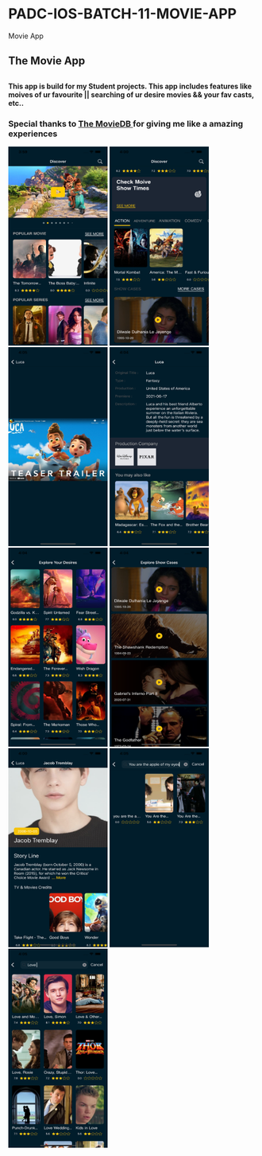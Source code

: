 # PADC-IOS-BATCH-11-MOVIE-APP
Movie App


<h2> The Movie App<h2>
  
<h4>This app is build for my Student projects. This app includes features like moives of ur favourite || searching of ur desire movies && your fav casts, etc.. </h4>

  <h3>Special thanks to <a href ="https://www.themoviedb.org/"> The MovieDB </a> for giving me like a amazing experiences</h3>

<p float="left">
  <img name = "Home Screen I" src="https://github.com/ChinGyi2019/PADC-IOS-BATCH-11-MOVIE-APP/blob/main/dummy_movie_app/dummy00001.png" width="200" height="400" />
  <img name = "Home Screen II" src="https://github.com/ChinGyi2019/PADC-IOS-BATCH-11-MOVIE-APP/blob/main/dummy_movie_app/dummy00003.png" data-canonical-src="https://gyazo.com/eb5c5741b6a9a16c692170a41a49c858.png" width="200" height="400" />

  <img name = "Details Screen" src="https://github.com/ChinGyi2019/PADC-IOS-BATCH-11-MOVIE-APP/blob/main/dummy_movie_app/dummy00002.png" data-canonical-src="https://gyazo.com/eb5c5741b6a9a16c692170a41a49c858.png" width="200" height="400" />
    <img name = "Details Screen II" src="https://github.com/ChinGyi2019/PADC-IOS-BATCH-11-MOVIE-APP/blob/main/dummy_movie_app/dummy00008.png" data-canonical-src="https://gyazo.com/eb5c5741b6a9a16c692170a41a49c858.png" width="200" height="400" />
  <img name = "More Show Moives Screen" src="https://github.com/ChinGyi2019/PADC-IOS-BATCH-11-MOVIE-APP/blob/main/dummy_movie_app/dummy00007.png" width="200" height="400" />
 <img name = "More Show Case Screen" src="https://github.com/ChinGyi2019/PADC-IOS-BATCH-11-MOVIE-APP/blob/main/dummy_movie_app/dummy00006.png" width="200" height="400" />
 
  <img name = "Actor Details Screen" src="https://github.com/ChinGyi2019/PADC-IOS-BATCH-11-MOVIE-APP/blob/main/dummy_movie_app/dummy00009.png" data-canonical-src="https://gyazo.com/eb5c5741b6a9a16c692170a41a49c858.png" width="200" height="400" />  
  <img name = "Search Screen" src="https://github.com/ChinGyi2019/PADC-IOS-BATCH-11-MOVIE-APP/blob/main/dummy_movie_app/dummy00012.png" data-canonical-src="https://gyazo.com/eb5c5741b6a9a16c692170a41a49c858.png" width="200" height="400" />  
  <img name = "Actor Details Screen" src="https://github.com/ChinGyi2019/PADC-IOS-BATCH-11-MOVIE-APP/blob/main/dummy_movie_app/dummy00013.png" data-canonical-src="https://gyazo.com/eb5c5741b6a9a16c692170a41a49c858.png" width="200" height="400" />  
  
</p>
